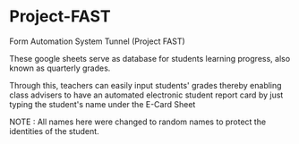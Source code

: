 # Project-FAST
Form Automation System Tunnel (Project FAST) 



These google sheets serve as database for students learning progress, also known as quarterly grades. 

Through this, teachers can easily input students' grades
thereby enabling class advisers to have an automated electronic student report card by just typing the student's name under the E-Card Sheet


NOTE : All names here were changed to random names to protect the identities of the student.
